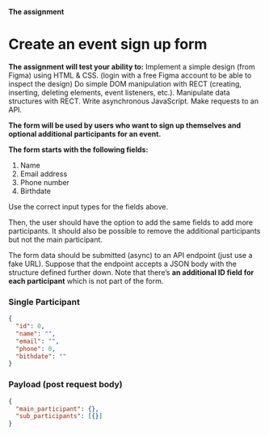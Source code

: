 **The assignment**
# Create an event sign up form

**The assignment will test your ability to:**
Implement a simple design (from Figma) using HTML & CSS. (login with a free Figma account to be able to inspect the design)
Do simple DOM manipulation with RECT (creating, inserting, deleting elements, event listeners, etc.).
Manipulate data structures with RECT.
Write asynchronous JavaScript.
Make requests to an API. 

**The form will be used by users who want to sign up themselves and optional additional participants for an event.** 

**The form starts with the following fields:**
1) Name
1) Email address
1) Phone number
1) Birthdate  

Use the correct input types for the fields above.

Then, the user should have the option to add the same fields to add more participants. 
It should also be possible to remove the additional participants but not the main participant.

The form data should be submitted (async) to an API endpoint (just use a fake URL). Suppose that the endpoint accepts a JSON body with the structure defined further down. Note that there’s **an additional ID field for each participant** which is not part of the form.

### Single Participant 
```json
{
  "id": 0,
  "name": "",
  "email": "",
  "phone": 0,
  "bithdate": ""
}
```

### Payload (post request body)
```json
{
  "main_participant": {},
  "sub_participants": [{}]
}
```
